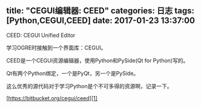 title: "CEGUI编辑器: CEED"
categories: 日志
tags: [Python,CEGUI,CEED]
date: 2017-01-23 13:37:00
---
CEED: CEGUI Unified Editor

学习OGRE时接触到一个界面库：CEGUI。

CEED是一个CEGUI资源编辑器，使用Python和PySide(Qt for Python)写的。

Qt有两个Python绑定，一个是PyQt，另一个是PySide。

这么优秀的源代码对于学习Python是个不可多得的资源啊，记录一下。

[https://bitbucket.org/cegui/ceed][1]


  [1]: https://bitbucket.org/cegui/ceed